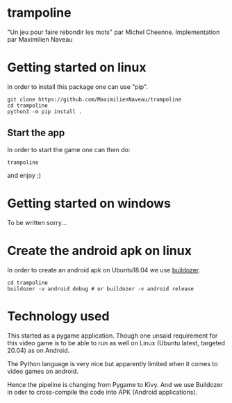 # trampoline

"Un jeu pour faire rebondir les mots" par Michel Cheenne.
Implementation par Maximilien Naveau

# Getting started on linux

In order to install this package one can use "pip".

```
git clone https://github.com/MaximilienNaveau/trampoline
cd trampoline
python3 -m pip install .
```

## Start the app

In order to start the game one can then do:

```
trampoline
```

and enjoy ;)

# Getting started on windows

To be written sorry...

# Create the android apk on linux

In order to create an android apk on Ubuntu18.04 we use
[buildozer](https://buildozer.readthedocs.io/en/latest/installation.html).

```
cd trampoline
buildozer -v android debug # or buildozer -v android release
```

# Technology used

This started as a pygame application. Though one unsaid requirement for this
video game is to be able to run as well on Linux (Ubuntu latest, targeted 20.04)
as on Android.

The Python language is very nice but apparently limited when it comes to
video games on android.

Hence the pipeline is changing from Pygame to Kivy. And we use Buildozer in oder
to cross-compile the code into APK (Android applications).
